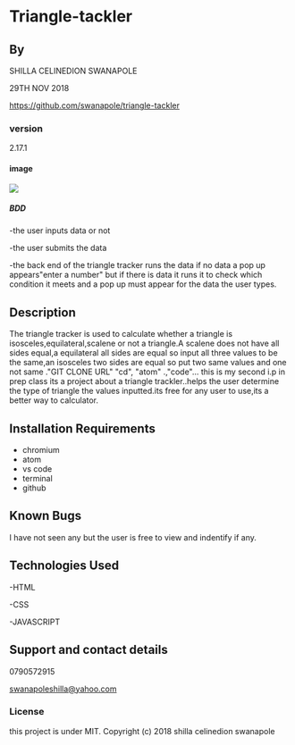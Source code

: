# Triangle-tackler

## By 
 SHILLA CELINEDION SWANAPOLE
 
 29TH NOV 2018
 
 https://github.com/swanapole/triangle-tackler
 
 
 ### version
 2.17.1
 
 #### image
 <img src="http://mathworld.wolfram.com/images/eps-gif/Triangles_750.gif">
 
 ##### BDD
 -the user inputs data or not
 
 -the user submits the data
 
 -the back end of the triangle tracker runs the data if no data a pop up appears"enter a number" but if there is data it runs it to check which condition it meets and a pop up must appear for the data the user types.
 
## Description
The triangle tracker is used to calculate whether a triangle is isosceles,equilateral,scalene or not a triangle.A scalene does not have all sides equal,a equilateral all sides are equal so input all three values to be the same,an isosceles two sides are equal so put two same values and one not same ."GIT CLONE URL" "cd", "atom" .,"code"...
this is my second i.p in prep class its a project about a triangle trackler..helps the user determine the type of triangle the values inputted.its free for any user to use,its a better way to calculator.

## Installation Requirements
* chromium
* atom
* vs code
* terminal
* github

## Known Bugs
I have not seen any but the user is free to view and indentify if any.

## Technologies Used
-HTML

-CSS

-JAVASCRIPT


## Support and contact details
0790572915

swanapoleshilla@yahoo.com

### License
this project is under MIT.
Copyright (c) 2018 shilla celinedion swanapole
